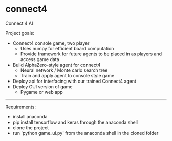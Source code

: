 # connect4
Connect 4 AI

Project goals: 
- Connect4 console game, two player
  - Uses numpy for efficient board computation
  - Provide framework for future agents to be placed in as players and access game data
- Build AlphaZero-style agent for connect4
  - Neural network / Monte carlo search tree
  - Train and apply agent to console style game
- Deploy api for interfacing with our trained Connect4 agent
- Deploy GUI version of game
  - Pygame or web app

<hr>

Requirements:
- install anaconda
- pip install tensorflow and keras through the anaconda shell
- clone the project
- run 'python game_ui.py' from the anaconda shell in the cloned folder
